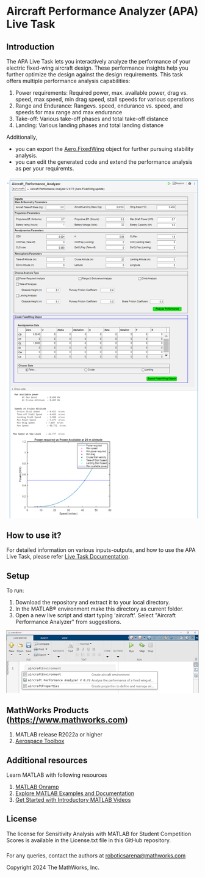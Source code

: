 # Aircraft Performance Analyzer (APA) Live Task

<!-- [![View <File Exchange Title> on File Exchange](https://www.mathworks.com/matlabcentral/images/matlab-file-exchange.svg)]()  

[![Open in MATLAB Online](https://www.mathworks.com/images/responsive/global/open-in-matlab-online.svg)]() --> 
<!-- Add this icon to the README if this repo also appears on File Exchange via the "Connect to GitHub" feature --> 



## Introduction

The APA Live Task lets you interactively analyze the performance of your electric fixed-wing aircraft design. These performance insights help you further optimize the design against the design requirements.
This task offers multiple performance analysis capabilities:
1. Power requirements:  Required power, max. available power, drag vs. speed, max speed, min drag speed, stall speeds for various operations
2. Range and Endurance: Rangevs. speed, endurance vs. speed, and speeds for max range and max endurance
3. Take-off: Various take-off phases and total take-off distance
4. Landing: Various landing phases and total landing distance
   
Additionally,
-   you can export the [Aero.FixedWing](https://in.mathworks.com/help/aerotbx/ug/aero.fixedwing-class.html) object for further pursuing stability analysis.
-   you can edit the generated code and extend the performance analysis as per your requiremts. 

<tr>
<td> <img src="Images/APA.png" alt="APA Live Task" width="600px"/> </td> </tr>

## How to use it?
For detailed information on various inputs-outputs, and how to use the APA Live Task, please refer [Live Task Documentation](Live_Task_Documentation.md).  


## Setup
To run: 
1. Download the repository and extract it to your local directory. 
2. In the MATLAB® environment make this directory as current folder. 
3. Open a new live script and start typing 'aircraft'. Select "Aircraft Performance Analyzer" from suggestions.
<td> <img src="Images/Search_APA.png" alt="APA Search" width="600px""/> </td>


## MathWorks Products (https://www.mathworks.com)
<!--- Make sure you have a License.txt within your Repo --->
1. MATLAB release R2022a or higher
2. [Aerospace Toolbox](https://in.mathworks.com/help/aerotbx/)


## Additional resources
Learn MATLAB with following resources
1. [MATLAB Onramp](https://matlabacademy.mathworks.com/details/matlab-onramp/gettingstarted)
2. [Explore MATLAB  Examples and Documentation](https://in.mathworks.com/help/matlab/getting-started-with-matlab.html)
3. [Get Started with Introductory MATLAB Videos](https://in.mathworks.com/videos.html#matlabgetstarted)

## License
<!--- Make sure you have a License.txt within your Repo --->

The license for Sensitivity Analysis with MATLAB for Student Competition Scores is available in the License.txt file in this GitHub repository.




### 


For any queries, contact the authors at roboticsarena@mathworks.com
<!--- Make sure you have a License.txt within your Repo --->




<!--- Make sure you have a License.txt within your Repo --->
Copyright 2024 The MathWorks, Inc.



